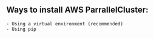 ## Ways to install AWS ParrallelCluster: ##
    - Using a virtual environment (recommended)
    - Using pip
